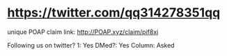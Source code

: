 # https://twitter.com/qq314278351qq

unique POAP claim link: 
http://POAP.xyz/claim/pif8xj

Following us on twitter? 1: Yes
DMed?: Yes
Column: Asked